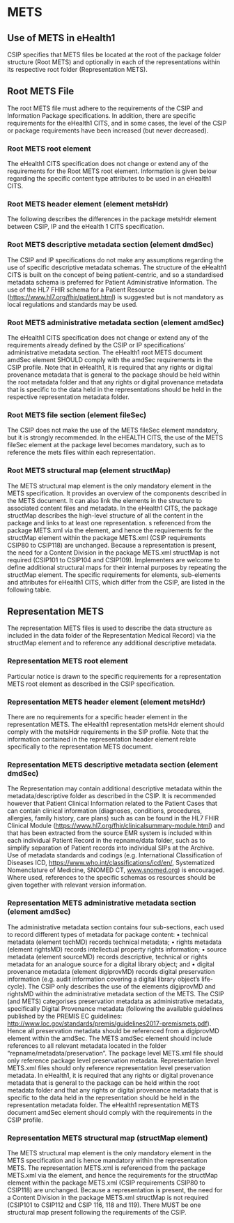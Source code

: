 # METS
## Use of METS in eHealth1
CSIP specifies that METS files be located at the root of the package folder structure (Root METS) and optionally in each of the representations within its respective root folder (Representation METS). 
## Root METS File
The root METS file must adhere to the requirements of the CSIP and Information Package specifications. In addition, there are specific requirements for the eHealth1 CITS, and in some cases, the level of the CSIP or package requirements have been increased (but never decreased).
### Root METS root element
The eHealth1 CITS specification does not change or extend any of the requirements for the Root METS root element. Information is given below regarding the specific content type attributes to be used in an eHealth1 CITS.
### Root METS header element (element metsHdr)
The following describes the differences in the package metsHdr element between CSIP, IP and the eHealth 1 CITS specification.
### Root METS descriptive metadata section (element dmdSec)
The CSIP and IP specifications do not make any assumptions regarding the use of specific descriptive metadata schemas. The structure of the eHealth1 CITS is built on the concept of being patient-centric, and so a standardised metadata schema is preferred for Patient Administrative Information. The use of the HL7 FHIR schema for a Patient Resource (https://www.hl7.org/fhir/patient.html) is suggested but is not mandatory as local regulations and standards may be used.
### Root METS administrative metadata section (element amdSec)
The eHealth1 CITS specification does not change or extend any of the requirements already defined by the CSIP or IP specifications’ administrative metadata section. The eHealth1 root METS document amdSec element SHOULD comply with the amdSec requirements in the CSIP profile. Note that in eHealth1, it is required that any rights or digital provenance metadata that is general to the package should be held within the root metadata folder and that any rights or digital provenance metadata that is specific to the data held in the representations should be held in the respective representation metadata folder.
### Root METS file section (element fileSec)
The CSIP does not make the use of the METS fileSec element mandatory, but it is strongly recommended. In the eHEALTH CITS, the use of the METS fileSec element at the package level becomes mandatory, such as to reference the mets files within each representation.
### Root METS structural map (element structMap)
The METS structural map element is the only mandatory element in the METS specification. It provides an overview of the components described in the METS document. It can also link the elements in the structure to associated content files and metadata. In the eHealth1 CITS, the package structMap describes the high-level structure of all the content in the package and links to at least one representation. 
s referenced from the package METS.xml via the <mptr> element, and hence the requirements for the structMap element within the package METS.xml (CSIP requirements CSIP80 to CSIP118) are unchanged. Because a representation is present, the need for a Content Division in the package METS.xml structMap is not required (CSIP101 to CSIP104 and CSIP109).
Implementers are welcome to define additional structural maps for their internal purposes by repeating the structMap element. The specific requirements for elements, sub-elements and attributes for eHealth1 CITS, which differ from the CSIP, are listed in the following table. 
## Representation METS
The representation METS files is used to describe the data structure as included in the data folder of the Representation  Medical Record) via the structMap element and to reference any additional descriptive metadata.
### Representation METS root element
Particular notice is drawn to the specific requirements for a representation METS root element as described in the CSIP specification.
### Representation METS header element (element metsHdr)
There are no requirements for a specific header element in the representation METS. The eHealth1 representation metsHdr element should comply with the metsHdr requirements in the SIP profile.
Note that the information contained in the representation header element relate specifically to the representation METS document.   
### Representation METS descriptive metadata section (element dmdSec)
The Representation may contain additional descriptive metadata within the metadata/descriptive folder as described in the CSIP. It is recommended however that Patient Clinical Information related to the Patient Cases that can contain clinical information (diagnoses, conditions, procedures, allergies, family history, care plans) such as can be found in the HL7 FHIR Clinical Module (https://www.hl7.org/fhir/clinicalsummary-module.html) and that has been extracted from the source EMR system is included within each individual Patient Record in the repname/data folder, such as to simplify separation of Patient records into individual SIPs at the Archive. Use of metadata standards and codings (e.g. International Classification of Diseases ICD, https://www.who.int/classifications/icd/en/, Systematized Nomenclature of Medicine, SNOMED CT, www.snomed.org) is encouraged. Where used, references to the specific schemas os resources should be given together with relevant version information.
### Representation METS administrative metadata section (element amdSec)
The administrative metadata section contains four sub-sections, each used to record different types of metadata for package content:
•	technical metadata (element techMD) records technical metadata;
•	rights metadata (element rightsMD) records intellectual property rights information;
•	source metadata (element sourceMD) records descriptive, technical or rights metadata for an analogue source for a digital library object; and
•	digital provenance metadata (element digiprovMD) records digital preservation information (e.g. audit information covering a digital library object’s life-cycle).
The CSIP only describes the use of the elements digiprovMD and rightsMD within the administrative metadata section of the METS.
The CSIP (and METS) categorises preservation metadata as administrative metadata, specifically Digital Provenance metadata (following the available guidelines published by the PREMIS EC guidelines: http://www.loc.gov/standards/premis/guidelines2017-premismets.pdf). Hence all preservation metadata should be referenced from a digiprovMD element within the amdSec.
The METS amdSec element should include references to all relevant metadata located in the folder “repname/metadata/preservation”. The package level METS.xml file should only reference package level preservation metadata. Representation level METS.xml files should only reference representation level preservation metadata.
In eHealth1, it is required that any rights or digital provenance metadata that is general to the package can be held within the root metadata folder and that any rights or digital provenance metadata that is specific to the data held in the representation should be held in the representation metadata folder.
The eHealth1 representation METS document amdSec element should comply with the requirements in the CSIP profile.
### Representation METS structural map (structMap element)
The METS structural map element is the only mandatory element in the METS specification and is hence mandatory within the representation METS. The representation METS.xml is referenced from the package METS.xml via the <mptr> element, and hence the requirements for the structMap element within the package METS.xml (CSIP requirements CSIP80 to CSIP118) are unchanged. Because a representation is present, the need for a Content Division in the package METS.xml structMap is not required (CSIP101 to CSIP112 and CSIP 116, 118 and 119).
There MUST be one structural map present following the requirements of the CSIP.
